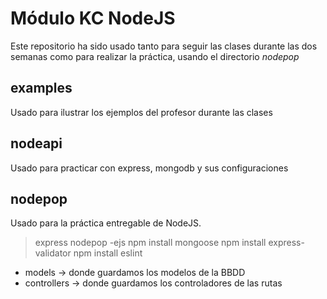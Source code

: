 # Módulo KC NodeJS

Este repositorio ha sido usado tanto para seguir las clases durante las dos semanas como para realizar la práctica, usando el directorio _nodepop_

## examples

Usado para ilustrar los ejemplos del profesor durante las clases

## nodeapi

Usado para practicar con express, mongodb y sus configuraciones

## nodepop

Usado para la práctica entregable de NodeJS.

> express nodepop -ejs
> npm install mongoose
> npm install express-validator
> npm install eslint

- models -> donde guardamos los modelos de la BBDD
- controllers -> donde guardamos los controladores de las rutas
